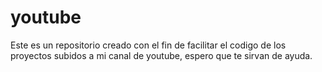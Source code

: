 # youtube

Este es un repositorio creado con el fin de facilitar el codigo de los proyectos subidos a mi canal de youtube, espero que te sirvan de ayuda.
